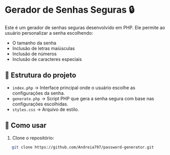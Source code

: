 # Gerador de Senhas Seguras 🔒

Este é um gerador de senhas seguras desenvolvido em PHP. Ele permite ao usuário personalizar a senha escolhendo:
- O tamanho da senha
- Inclusão de letras maiúsculas
- Inclusão de números
- Inclusão de caracteres especiais

## 📂 Estrutura do projeto
- `index.php` → Interface principal onde o usuário escolhe as configurações da senha.
- `generate.php` → Script PHP que gera a senha segura com base nas configurações escolhidas.
- `styles.css` → Arquivo de estilo.

## 🚀 Como usar
1. Clone o repositório:
```bash
   git clone https://github.com/Andreia797/password-generator.git
